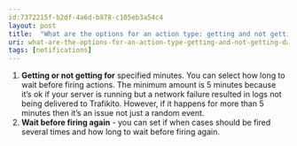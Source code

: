 ```yaml
---
id:7372215f-b2df-4a6d-b878-c105eb3a54c4
layout: post
title:  "What are the options for an action type: getting and not getting data?"
uri: what-are-the-options-for-an-action-type-getting-and-not-getting-data
tags: [notifications]
---
```


1.  **Getting or not getting for** specified minutes. You can select how long to wait before firing actions. The minimum amount is 5 minutes because it’s ok if your server is running but a network failure resulted in logs not being delivered to Trafikito. However, if it happens for more than 5 minutes then it’s an issue not just a random event.
2.  **Wait before firing again** - you can set if when cases should be fired several times and how long to wait before firing again.
